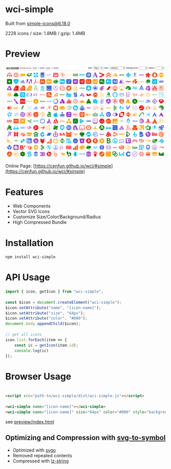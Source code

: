 # wci-simple
Built from [simple-icons@6.18.0](https://github.com/simple-icons/simple-icons)  

2228 icons / size: 1.8MB / gzip: 1.4MB  



# Preview
![screenshot](preview/screenshot.png)

Online Page: [https://cenfun.github.io/wci/#simple](https://cenfun.github.io/wci/#simple)

# Features
* Web Components
* Vector SVG Icons 
* Customize Size/Color/Background/Radius
* High Compressed Bundle
# Installation
```sh
npm install wci-simple
```
# API Usage
```js
import { icon, getIcon } from "wci-simple";

const $icon = document.createElement("wci-simple");
$icon.setAttribute("name", "[icon-name]");
$icon.setAttribute("size", "64px");
$icon.setAttribute("color", "#000");
document.body.appendChild($icon);

// get all icons
icon.list.forEach(item => {
    const ic = getIcon(item.id);
    console.log(ic)
});
```
# Browser Usage
```html

<script src="path-to/wci-simple/dist/wci-simple.js"></script>

<wci-simple name="[icon-name]"></wci-simple>
<wci-simple name="[icon-name]" size="64px" color="#000" style="background:#f5f5f5;"></wci-simple>
```
see [preview/index.html](preview/index.html)

## Optimizing and Compression with [svg-to-symbol](https://github.com/cenfun/svg-to-symbol)
* Optimized with [svgo](https://github.com/svg/svgo)
* Removed repeated contents
* Compressed with [lz-string](https://github.com/pieroxy/lz-string)